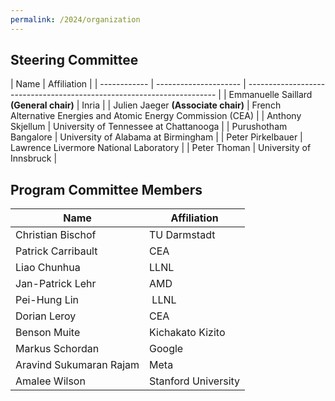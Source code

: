 ```yaml
---
permalink: /2024/organization
---
```


<p></p>
<p></p>

## Steering Committee





| Name                  | Affiliation                                                            |
| ------------ | --------------------- | ---------------------------------------------------------------------- |
| Emmanuelle Saillard **(General chair)**  | Inria                                                |
| Julien Jaeger **(Associate chair)**       | French Alternative Energies and Atomic Energy Commission (CEA)         |
| Anthony Skjellum     | University of Tennessee at Chattanooga |
| Purushotham Bangalore | University of Alabama at Birmingham |
| Peter Pirkelbauer	| Lawrence Livermore National Laboratory |
| Peter Thoman		| University of Innsbruck		|



## Program Committee Members



| Name                    | Affiliation                                     |
| ----------------------- | ----------------------------------------------- |
| Christian Bischof       | TU Darmstadt                                    |
| Patrick Carribault      | CEA                                             |
| Liao Chunhua 		  | LLNL					    |
| Jan-Patrick Lehr	  | AMD						    |
| Pei-Hung Lin	          | LLNL					    |
| Dorian Leroy            | CEA                                             |
| Benson Muite	          | Kichakato Kizito				    |
| Markus Schordan	  | Google					    |
| Aravind Sukumaran Rajam | Meta					    |
| Amalee Wilson		  | Stanford University				    |



<!--
| Christina Peterson      |  University of Central Florida                  |

| Joachim Protze          |  RWTH Aachen University                         |

| Prema Soundararajan     |  University of Alabama at Birmingham            |

| Christian Bischof       |  TU Darmstadt                                   |
-->
